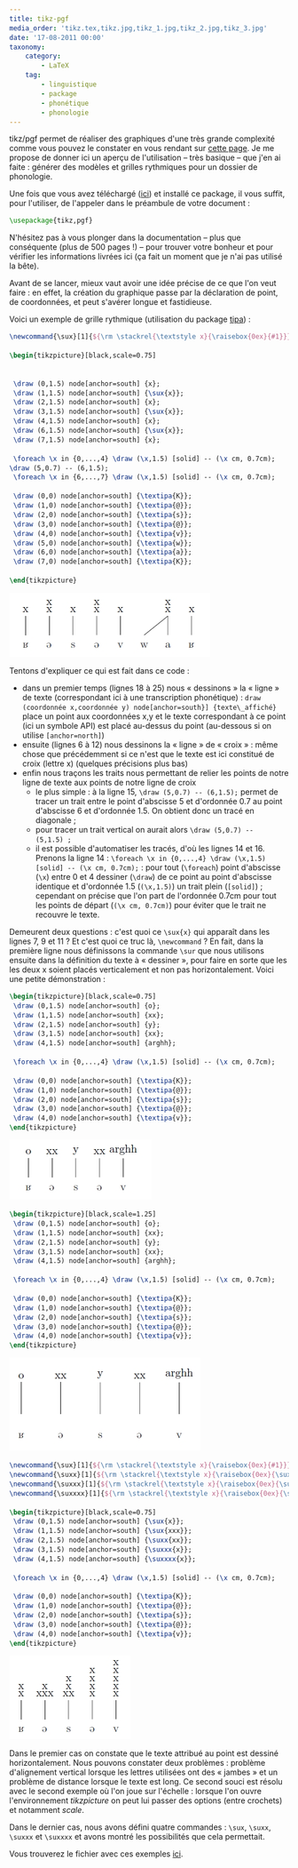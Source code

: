 ```yaml
---
title: tikz-pgf
media_order: 'tikz.tex,tikz.jpg,tikz_1.jpg,tikz_2.jpg,tikz_3.jpg'
date: '17-08-2011 00:00'
taxonomy:
    category:
        - LaTeX
    tag:
        - linguistique
        - package
        - phonétique
        - phonologie
---
```


tikz/pgf permet de réaliser des graphiques d'une très grande complexité comme vous pouvez le constater en vous rendant sur [cette page](http://www.texample.net/tikz/examples/). Je me propose de donner ici un aperçu de l'utilisation – très basique – que j'en ai faite : générer des modèles et grilles rythmiques pour un dossier de phonologie.

Une fois que vous avez téléchargé ([ici](http://sourceforge.net/projects/pgf/)) et installé ce package, il vous suffit, pour l'utiliser, de l'appeler dans le préambule de votre document&nbsp;:

```latex
\usepackage{tikz,pgf}
```

N'hésitez pas à vous plonger dans la documentation – plus que conséquente (plus de 500 pages !) – pour trouver votre bonheur et pour vérifier les informations livrées ici (ça fait un moment que je n'ai pas utilisé la bête).

Avant de se lancer, mieux vaut avoir une idée précise de ce que l'on veut faire : en effet, la création du graphique passe par la déclaration de point, de coordonnées, et peut s'avérer longue et fastidieuse.

Voici un exemple de grille rythmique (utilisation du package [tipa](/blog/tipa_vowel))&nbsp;:

```latex
\newcommand{\sux}[1]{${\rm \stackrel{\textstyle x}{\raisebox{0ex}{#1}}}$}
  
\begin{tikzpicture}[black,scale=0.75]
  
  
 \draw (0,1.5) node[anchor=south] {x};
 \draw (1,1.5) node[anchor=south] {\sux{x}};
 \draw (2,1.5) node[anchor=south] {x};
 \draw (3,1.5) node[anchor=south] {\sux{x}};
 \draw (4,1.5) node[anchor=south] {x};
 \draw (6,1.5) node[anchor=south] {\sux{x}};
 \draw (7,1.5) node[anchor=south] {x};
  
 \foreach \x in {0,...,4} \draw (\x,1.5) [solid] -- (\x cm, 0.7cm);
\draw (5,0.7) -- (6,1.5);
 \foreach \x in {6,...,7} \draw (\x,1.5) [solid] -- (\x cm, 0.7cm);
  
 \draw (0,0) node[anchor=south] {\textipa{K}};
 \draw (1,0) node[anchor=south] {\textipa{@}};
 \draw (2,0) node[anchor=south] {\textipa{s}};
 \draw (3,0) node[anchor=south] {\textipa{@}};
 \draw (4,0) node[anchor=south] {\textipa{v}};
 \draw (5,0) node[anchor=south] {\textipa{w}};
 \draw (6,0) node[anchor=south] {\textipa{a}};
 \draw (7,0) node[anchor=south] {\textipa{K}};
  
\end{tikzpicture}
```

![tikz](tikz.jpg)

Tentons d'expliquer ce qui est fait dans ce code :

- dans un premier temps (lignes 18 à 25) nous « dessinons » la « ligne » de texte (correspondant ici à une transcription phonétique) : `draw (coordonnée x,coordonnée y) node[anchor=south}] {texte\_affiché}` place un point aux coordonnées x,y et le texte correspondant à ce point (ici un symbole API) est placé au-dessus du point (au-dessous si on utilise `[anchor=north]`)
- ensuite (lignes 6 à 12) nous dessinons la « ligne » de « croix » : même chose que précédemment si ce n'est que le texte est ici constitué de croix (lettre x) (quelques précisions plus bas)
- enfin nous traçons les traits nous permettant de relier les points de notre ligne de texte aux points de notre ligne de croix
  	- le plus simple : à la ligne 15, `\draw (5,0.7) -- (6,1.5);` permet de tracer un trait entre le point d'abscisse 5 et d'ordonnée 0.7 au point d'abscisse 6 et d'ordonnée 1.5. On obtient donc un tracé en diagonale ;
	- pour tracer un trait vertical on aurait alors `\draw (5,0.7) -- (5,1.5) ;`
	- il est possible d'automatiser les tracés, d'où les lignes 14 et 16.  
	Prenons la ligne 14 : `\foreach \x in {0,...,4} \draw (\x,1.5) [solid] -- (\x cm, 0.7cm);` : pour tout (`\foreach`) point d'abscisse (`\x`) entre 0 et 4 dessiner (`\draw`) de ce point au point d'abscisse identique et d'ordonnée 1.5 (`(\x,1.5)`) un trait plein (`[solid]`) ; cependant on précise que l'on part de l'ordonnée 0.7cm pour tout les points de départ (`(\x cm, 0.7cm)`) pour éviter que le trait ne recouvre le texte.

Demeurent deux questions : c'est quoi ce `\sux{x}` qui apparaît dans les lignes 7, 9 et 11 ? Et c'est quoi ce truc là, `\newcommand` ? En fait, dans la première ligne nous définissons la commande `\sur` que nous utilisons ensuite dans la définition du texte à « dessiner », pour faire en sorte que les les deux x soient placés verticalement et non pas horizontalement. Voici une petite démonstration&nbsp;:

```latex
\begin{tikzpicture}[black,scale=0.75]
 \draw (0,1.5) node[anchor=south] {o};
 \draw (1,1.5) node[anchor=south] {xx};
 \draw (2,1.5) node[anchor=south] {y};
 \draw (3,1.5) node[anchor=south] {xx};
 \draw (4,1.5) node[anchor=south] {arghh};
  
 \foreach \x in {0,...,4} \draw (\x,1.5) [solid] -- (\x cm, 0.7cm);
  
 \draw (0,0) node[anchor=south] {\textipa{K}};
 \draw (1,0) node[anchor=south] {\textipa{@}};
 \draw (2,0) node[anchor=south] {\textipa{s}};
 \draw (3,0) node[anchor=south] {\textipa{@}};
 \draw (4,0) node[anchor=south] {\textipa{v}};
\end{tikzpicture}
```

![tikz_1](tikz_1.jpg)

```latex
\begin{tikzpicture}[black,scale=1.25]
 \draw (0,1.5) node[anchor=south] {o};
 \draw (1,1.5) node[anchor=south] {xx};
 \draw (2,1.5) node[anchor=south] {y};
 \draw (3,1.5) node[anchor=south] {xx};
 \draw (4,1.5) node[anchor=south] {arghh};
  
 \foreach \x in {0,...,4} \draw (\x,1.5) [solid] -- (\x cm, 0.7cm);
  
 \draw (0,0) node[anchor=south] {\textipa{K}};
 \draw (1,0) node[anchor=south] {\textipa{@}};
 \draw (2,0) node[anchor=south] {\textipa{s}};
 \draw (3,0) node[anchor=south] {\textipa{@}};
 \draw (4,0) node[anchor=south] {\textipa{v}};
\end{tikzpicture}
```

![tikz_2](tikz_2.jpg)

```latex
\newcommand{\sux}[1]{${\rm \stackrel{\textstyle x}{\raisebox{0ex}{#1}}}$}
\newcommand{\suxx}[1]{${\rm \stackrel{\textstyle x}{\raisebox{0ex}{\sux{#1}}}}$}
\newcommand{\suxxx}[1]{${\rm \stackrel{\textstyle x}{\raisebox{0ex}{\suxx{#1}}}}$}
\newcommand{\suxxxx}[1]{${\rm \stackrel{\textstyle x}{\raisebox{0ex}{\suxxx{#1}}}}$}
  
\begin{tikzpicture}[black,scale=0.75]
 \draw (0,1.5) node[anchor=south] {\sux{x}};
 \draw (1,1.5) node[anchor=south] {\sux{xxx}};
 \draw (2,1.5) node[anchor=south] {\suxx{xx}};
 \draw (3,1.5) node[anchor=south] {\suxxx{x}};
 \draw (4,1.5) node[anchor=south] {\suxxxx{x}};
  
 \foreach \x in {0,...,4} \draw (\x,1.5) [solid] -- (\x cm, 0.7cm);
  
 \draw (0,0) node[anchor=south] {\textipa{K}};
 \draw (1,0) node[anchor=south] {\textipa{@}};
 \draw (2,0) node[anchor=south] {\textipa{s}};
 \draw (3,0) node[anchor=south] {\textipa{@}};
 \draw (4,0) node[anchor=south] {\textipa{v}};
\end{tikzpicture}
```

![tikz_3](tikz_3.jpg)

Dans le premier cas on constate que le texte attribué au point est dessiné horizontalement. Nous pouvons constater deux problèmes : problème d'alignement vertical lorsque les lettres utilisées ont des « jambes » et un problème de distance lorsque le texte est long. Ce second souci est résolu avec le second exemple où l'on joue sur l'échelle : lorsque l'on ouvre l'environnement _tikzpicture_ on peut lui passer des options (entre crochets) et notamment _scale_.

Dans le dernier cas, nous avons défini quatre commandes : `\sux`, `\suxx`, `\suxxx` et `\suxxxx` et avons montré les possibilités que cela permettait.
 

Vous trouverez le fichier avec ces exemples [ici](tikz.tex).